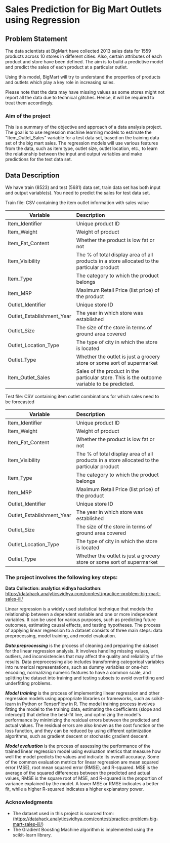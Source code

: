 # Sales Prediction for Big Mart Outlets using Regression

## Problem Statement 

The data scientists at BigMart have collected 2013 sales data for 1559 products across 10 stores in different cities. Also, certain attributes of each product and store have been defined. The aim is to build a predictive model and predict the sales of each product at a particular outlet.

Using this model, BigMart will try to understand the properties of products and outlets which play a key role in increasing sales.

Please note that the data may have missing values as some stores might not report all the data due to technical glitches. Hence, it will be required to treat them accordingly. 

### Aim of the project

This is a summary of the objective and approach of a data analysis project. The goal is to use regression machine learning models to estimate the "Item_Outlet_Sales" variable for a test data set, based on the training data set of the big mart sales. The regression models will use various features from the data, such as item type, outlet size, outlet location, etc., to learn the relationship between the input and output variables and make predictions for the test data set.

## Data Description 

We have train (8523) and test (5681) data set, train data set has both input and output variable(s). You need to predict the sales for test data set.



Train file: CSV containing the item outlet information with sales value

| Variable	| Description | 
|----------------|:--------------------|
| Item_Identifier|Unique product ID |
|Item_Weight|Weight of product|
|Item_Fat_Content|Whether the product is low fat or not|
|Item_Visibility|The % of total display area of all products in a store allocated to the particular product|
|Item_Type |The category to which the product belongs|
|Item_MRP|Maximum Retail Price (list price) of the product|
|Outlet_Identifier|Unique store ID|
|Outlet_Establishment_Year|The year in which store was established|
|Outlet_Size|The size of the store in terms of ground area covered|
|Outlet_Location_Type| The type of city in which the store is located|
|Outlet_Type|Whether the outlet is just a grocery store or some sort of supermarket|
|Item_Outlet_Sales|Sales of the product in the particular store. This is the outcome variable to be predicted.|
 

Test file: CSV containing item outlet combinations for which sales need to be forecasted

|Variable	|Description|
|------------|:-----------|
|Item_Identifier|Unique product ID|
|Item_Weight|Weight of product|
|Item_Fat_Content|Whether the product is low fat or not|
|Item_Visibility|The % of total display area of all products in a store allocated to the particular product|
|Item_Type|The category to which the product belongs|
|Item_MRP|Maximum Retail Price (list price) of the product|
|Outlet_Identifier|Unique store ID|
|Outlet_Establishment_Year|The year in which store was established|
|Outlet_Size|The size of the store in terms of ground area covered|
|Outlet_Location_Type|The type of city in which the store is located|
|Outlet_Type|Whether the outlet is just a grocery store or some sort of supermarket|


### The project involves the following key steps:
**Data Collection: analytics vidhya hackathon:** https://datahack.analyticsvidhya.com/contest/practice-problem-big-mart-sales-iii/

Linear regression is a widely used statistical technique that models the relationship between a dependent variable and one or more independent variables. It can be used for various purposes, such as predicting future outcomes, estimating causal effects, and testing hypotheses. The process of applying linear regression to a dataset consists of three main steps: data preprocessing, model training, and model evaluation.

***Data preprocessing*** is the process of cleaning and preparing the dataset for the linear regression analysis. It involves handling missing values, outliers, and inconsistencies that may affect the quality and reliability of the results. Data preprocessing also includes transforming categorical variables into numerical representations, such as dummy variables or one-hot encoding, normalizing numeric features to have a common scale, and splitting the dataset into training and testing subsets to avoid overfitting and underfitting problems.

***Model training*** is the process of implementing linear regression and other regression models using appropriate libraries or frameworks, such as scikit-learn in Python or TensorFlow in R. The model training process involves fitting the model to the training data, estimating the coefficients (slope and intercept) that define the best-fit line, and optimizing the model's performance by minimizing the residual errors between the predicted and actual values. The residual errors are also known as the cost function or the loss function, and they can be reduced by using different optimization algorithms, such as gradient descent or stochastic gradient descent.

***Model evaluation*** is the process of assessing the performance of the trained linear regression model using evaluation metrics that measure how well the model predicts the values and indicate its overall accuracy. Some of the common evaluation metrics for linear regression are mean squared error (MSE), root mean squared error (RMSE), and R-squared. MSE is the average of the squared differences between the predicted and actual values, RMSE is the square root of MSE, and R-squared is the proportion of variance explained by the model. A lower MSE or RMSE indicates a better fit, while a higher R-squared indicates a higher explanatory power.


### Acknowledgments
- The dataset used in this project is sourced from: (https://datahack.analyticsvidhya.com/contest/practice-problem-big-mart-sales-iii/)
- The Gradient Boosting Machine algorithm is implemented using the scikit-learn library.
